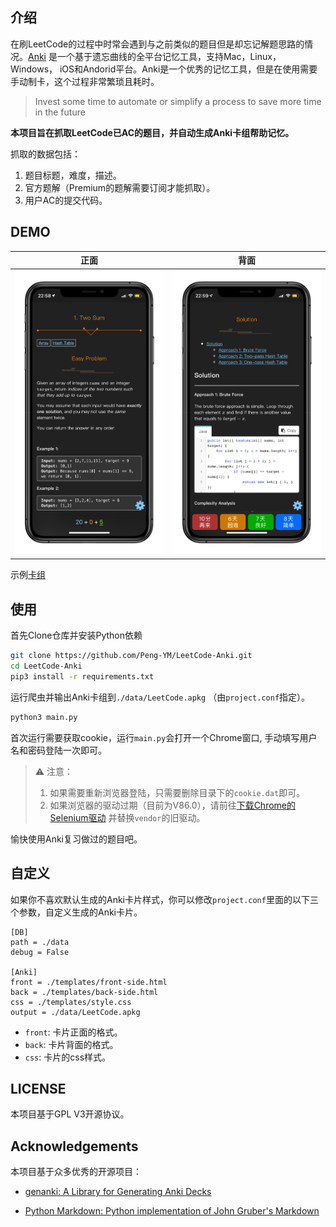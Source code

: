 ## 介绍

在刷LeetCode的过程中时常会遇到与之前类似的题目但是却忘记解题思路的情况。[Anki](https://apps.ankiweb.net/) 是一个基于遗忘曲线的全平台记忆工具，支持Mac，Linux， Windows， iOS和Andorid平台。Anki是一个优秀的记忆工具，但是在使用需要手动制卡，这个过程非常繁琐且耗时。

> Invest some time to automate or simplify a process to save more time in the future

**本项目旨在抓取LeetCode已AC的题目，并自动生成Anki卡组帮助记忆。**

抓取的数据包括：

1. 题目标题，难度，描述。
2. 官方题解（Premium的题解需要订阅才能抓取）。
3. 用户AC的提交代码。

## DEMO

|            正面            |           背面           |
| :------------------------: | :----------------------: |
| ![front](./demo/front.JPG) | ![back](./demo/back.JPG) |

示例[卡组](https://github.com/Peng-YM/LeetCode-Anki/blob/master/data/LeetCode.apkg?raw=true)

## 使用

首先Clone仓库并安装Python依赖
```bash
git clone https://github.com/Peng-YM/LeetCode-Anki.git
cd LeetCode-Anki
pip3 install -r requirements.txt
```

运行爬虫并输出Anki卡组到`./data/LeetCode.apkg` （由`project.conf`指定）。

```bash
python3 main.py
```

首次运行需要获取cookie，运行`main.py`会打开一个Chrome窗口, 手动填写用户名和密码登陆一次即可。

> ⚠️ 注意：
> 1. 如果需要重新浏览器登陆，只需要删除目录下的`cookie.dat`即可。
> 2. 如果浏览器的驱动过期（目前为V86.0），请前往[下载Chrome的Selenium驱动](https://chromedriver.chromium.org/downloads) 并替换`vendor`的旧驱动。

愉快使用Anki复习做过的题目吧。

## 自定义

如果你不喜欢默认生成的Anki卡片样式，你可以修改`project.conf`里面的以下三个参数，自定义生成的Anki卡片。

```properties
[DB]
path = ./data
debug = False

[Anki]
front = ./templates/front-side.html
back = ./templates/back-side.html
css = ./templates/style.css
output = ./data/LeetCode.apkg
```

- `front`: 卡片正面的格式。
- `back`: 卡片背面的格式。
- `css`: 卡片的css样式。

## LICENSE

本项目基于GPL V3开源协议。

## Acknowledgements

本项目基于众多优秀的开源项目：

- [genanki: A Library for Generating Anki Decks](https://github.com/kerrickstaley/genanki)

- [Python Markdown: Python implementation of John Gruber's Markdown](https://github.com/Python-Markdown/markdown)
